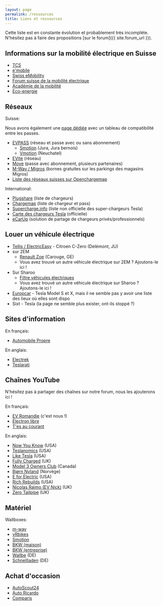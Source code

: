 ```yaml
---
layout: page
permalink: /ressources
title: Liens et ressources
---
```


Cette liste est en constante évolution et probablement très incomplète.
N'hésitez pas à faire des propositions [sur le forum]({{ site.forum_url }}).

## Informations sur la mobilité électrique en Suisse

- [TCS](https://www.tcs.ch/fr/tests-conseils/conseils/environnement-mobilite/mobilite-electrique.php)
- [e'mobile](https://e-mobile.ch/)
- [Swiss eMobility](https://www.swiss-emobility.ch/fr/index.php)
- [Forum suisse de la mobilité électrique](http://www.forum-elektromobilitaet.ch/fr/home-fr.html)
- [Académie de la mobilité](https://www.mobilityacademy.ch/akademie-fr/index.php)
- [Eco-energie](http://www.eco-energie.ch/cms2/)

## Réseaux

Suisse:

Nous avons également une [page dédiée](/reseaux) avec un tableau de compatibilité entre les passes.

- [EVPASS](https://evpass.ch/) (réseau et passe avec ou sans abonnement)
  - [Smotion](http://www.smotion.ch/) (Jura, Jura bernois)
  - [Vmotion](http://www.vmotion.ch/) (Neuchatel)
- [EVite](https://www.swiss-emobility.ch/fr/EVite/EVite-Ladestationen/index.php) (réseau)
- [Move](http://www.move.ch/fr/) (passe avec abonnement, plusieurs partenaires)
- [M-Way / Migros](https://generation-m.migros.ch/fr/preserver-la-planete/astuces-et-outils/recharger-voiture-electrique.html) (bornes gratuites sur les parkings des magasins Migros)
- [Liste des réseaux suisses sur Openchargemap](https://openchargemap.org/site/country/switzerland/networks)

International:

- [Plugshare](https://www.plugshare.com/) (liste de chargeurs)
- [Chargemap](https://chargemap.com/map) (liste de chargeur et pass)
- [Supercharge.info](https://supercharge.info/) (liste non officielle des super-chargeurs Tesla)
- [Carte des chargeurs Tesla](https://www.tesla.com/fr_CH/findus) (officielle)
- [eCarUp](https://web.ecarup.com/) (solution de partage de chargeurs privés/professionnels)

## Louer un véhicule électrique

- [Tellis / ElectricEasy](https://www.tellis.ch/) - Citroen C-Zero (Delémont, JU)
- sur 2EM
  - [Renault Zoe](https://www.2em.ch/location-voiture/carouge/renault-zoe-1419) (Carouge, GE)
  - Vous avez trouvé un autre véhicule électrique sur 2EM ? Ajoutons-le ici !
- Sur Sharoo
  - [Filtre véhicules électriques](https://app.sharoo.com/fr?filters%5Bfuel%5D%5B%5D=3)
  - Vous avez trouvé un autre véhicule électrique sur Sharoo ? Ajoutons-le ici !
- [Europcar](https://www.europcar.ch/fr) - Tesla Model S et X, mais il ne semble pas y avoir une liste des lieux où elles sont dispo
- Sixt - Tesla (la page ne semble plus exister, ont-ils stoppé ?)

## Sites d'information

En français:

- [Automobile Propre](http://www.automobile-propre.com/)

En anglais:

- [Electrek](https://electrek.co/)
- [Teslarati](https://www.teslarati.com/)

## Chaînes YouTube

N'hésitez pas à partager des chaînes sur notre forum, nous les ajouterons ici !

En français:

- [EV Romandie](https://www.youtube.com/channel/UCNGDiG3zqA-sUW0utDszY0Q) (c'est nous !)
- [Électron libre](https://www.youtube.com/channel/UCDeFzyRGq1I4QzSW_FnBJ5w)
- [T'es au courant](https://www.youtube.com/channel/UCoXYYfEwvxeK89WuN1txsIw)

En anglais:

- [Now You Know](https://www.youtube.com/channel/UCMFmrcGuFNu_59L0pHcR0OA) (USA)
- [Teslanomics](https://www.youtube.com/channel/UCbEbf0-PoSuHD0TgMbxomDg) (USA)
- [Like Tesla](https://www.youtube.com/channel/UCLdTYHvdML-EXsPeiiYJLqA) (USA)
- [Fully Charged](https://www.youtube.com/user/fullychargedshow) (UK)
- [Model 3 Owners Club](https://www.youtube.com/channel/UCry4jW5bcj9DIs7ZwA95Ylw) (Canada)
- [Bjørn Nyland](https://www.youtube.com/user/bjornnyland) (Norvège)
- [E for Electric](https://www.youtube.com/channel/UCNX6A--KWiqE_F45EcPqmNw) (USA)
- [Rich Rebuilds](https://www.youtube.com/channel/UCfV0_wbjG8KJADuZT2ct4SA) (USA)
- [Nicolas Raimo (EV Nick)](https://www.youtube.com/channel/UCA5BxqNslvqgVl61NvRTLjQ) (UK)
- [Zero Tailpipe](https://www.youtube.com/user/waterstink) (UK)

## Matériel

Wallboxes:

- [m-way](https://m-way.ch/fr/infrastucture-de-recharge/)
- [vRbikes](https://www.vrbikes.ch/fr/station-de-recharge.html)
- [Smotion](http://www.smotion.ch/fr/Solutions-de-recharge/Solutions-de-recharge.html)
- [BKW (maison)](https://www.bkw.ch/fr/clients-prives/electromobilite/borne-de-recharge-pour-la-maison/)
- [BKW (entreprise)](https://www.bkw.ch/fr/clients-commerciaux/electromobilite/borne-de-recharge/)
- [Wallbe](https://shop.wallbe.ch/) (DE)
- [Schnellladen](https://www.schnellladen.ch/de/) (DE)

## Achat d'occasion

- [AutoScout24](https://www.autoscout24.ch/fr/voitures/toutes-les-marques?fuel=16&st=1&vehtyp=10)
- [Auto Ricardo](https://auto.ricardo.ch/fr/s/?fuel_type=4)
- [Comparis](https://fr.comparis.ch/carfinder/marktplatz/elektro)
